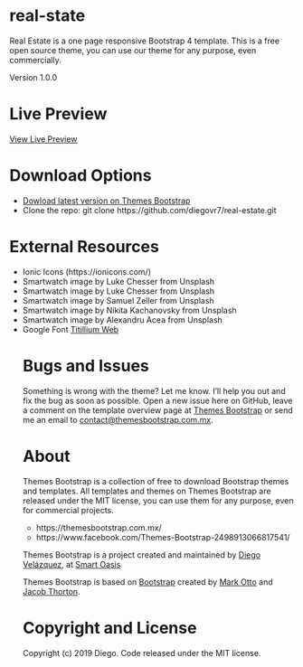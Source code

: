 # real-state
<p>Real Estate is a one page responsive Bootstrap 4 template. This is a free open source theme, you can use our theme for any purpose, even commercially.</p>

Version 1.0.0

# Live Preview
<a href="https://themesbootstrap.com.mx/templates/real-estate-template/index.html">View Live Preview</a>

# Download Options
<ul>
  <li><a href="https://themesbootstrap.com.mx/templates/real-estate-template/index.html">Dowload latest version on Themes Bootstrap</a></li>
  <li>Clone the repo: git clone https://github.com/diegovr7/real-estate.git</li>
 </ul>

# External Resources
<ul>
  <li>Ionic Icons (https://ionicons.com/)</li>
  <li>Smartwatch image by Luke Chesser from Unsplash</li>
  <li>Smartwatch image by Luke Chesser from Unsplash</li>
  <li>Smartwatch image by Samuel Zeller from Unsplash</li>
  <li>Smartwatch image by Nikita Kachanovsky from Unsplash</li>
  <li>Smartwatch image by Alexandru Acea from Unsplash</li>
  <li>Google Font <a href="https://fonts.google.com/specimen/Titillium+Web">Titillium Web</a></li>
</li>

# Bugs and Issues
Something is wrong with the theme? Let me know. I’ll help you out and fix the bug as soon as possible. Open a new issue here on GitHub, leave a comment on the template overview page at <a href="https://themesbootstrap.com.mx/templates/real-estate-template.html">Themes Bootstrap</a> or send me an email to <a href="contact@themesbootstrap.com.mx">contact@themesbootstrap.com.mx</a>.

# About
Themes Bootstrap is a collection of free to download Bootstrap themes and templates. All templates and themes on Themes Bootstrap are released under the MIT license, you can use them for any purpose, even for commercial projects.

<ul>
  <li>https://themesbootstrap.com.mx/</li>
  <li>https://www.facebook.com/Themes-Bootstrap-2498913066817541/</li>
 </ul>
 
<p>Themes Bootstrap is a project created and maintained by <a href="http://templune.com/">Diego Velázquez</a>, at <a href="https://smartoasis.mx/">Smart Oasis</a></p>

<p>Themes Bootstrap is based on <a href="https://getbootstrap.com/">Bootstrap</a> created by <a href="https://twitter.com/mdo">Mark Otto</a> and <a href="https://twitter.com/fat">Jacob Thorton</a>.</p>

# Copyright and License
Copyright (c) 2019 Diego. Code released under the MIT license.
